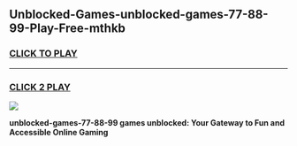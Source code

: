 
## Unblocked-Games-unblocked-games-77-88-99-Play-Free-mthkb
<h3>
<a href="https://premium76.site?title=unblocked-games-77-88-99&ref=22A">CLICK TO PLAY</a></h3>
<hr>

<h3>
<a href="https://premium76.site?title=unblocked-games-77-88-99&ref=22A">CLICK 2 PLAY</a>
  
</h3>

<a href="https://premium76.site?title=unblocked-games-77-88-99&ref=22A"><img src="https://clearcache.store/games.png"></a>


**unblocked-games-77-88-99 games unblocked: Your Gateway to Fun and Accessible Online Gaming**
